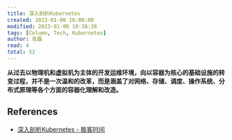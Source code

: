 ```yaml
---
title: 深入剖析Kubernetes
created: 2023-01-06 16:00:00
modified: 2023-01-06 10:38:38
tags: [Column, Tech, Kubernetes]
author: 张磊
read: 4
total: 52
---
```


**从过去以物理机和虚拟机为主体的开发运维环境，向以容器为核心的基础设施的转变过程，并不是一次温和的改革，而是涵盖了对网络、存储、调度、操作系统、分布式原理等各个方面的容器化理解和改造。**

## References

- [深入剖析Kubernetes - 极客时间]()
